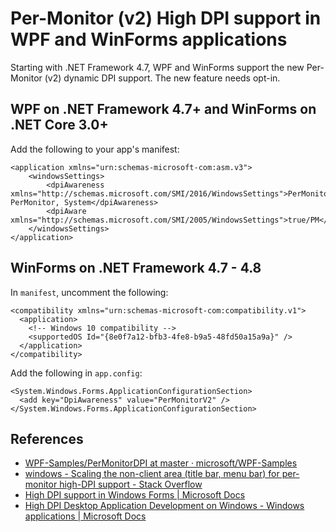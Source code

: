 # Per-Monitor (v2) High DPI support in WPF and WinForms applications

Starting with .NET Framework 4.7, WPF and WinForms support the new Per-Monitor (v2) dynamic DPI support. The new feature needs opt-in.

## WPF on .NET Framework 4.7+ and WinForms on .NET Core 3.0+

Add the following to your app's manifest:

```
<application xmlns="urn:schemas-microsoft-com:asm.v3">
    <windowsSettings>
        <dpiAwareness xmlns="http://schemas.microsoft.com/SMI/2016/WindowsSettings">PerMonitorV2, PerMonitor, System</dpiAwareness>
        <dpiAware xmlns="http://schemas.microsoft.com/SMI/2005/WindowsSettings">true/PM</dpiAware>
    </windowsSettings>
</application>
```

## WinForms on .NET Framework 4.7 - 4.8

In `manifest`, uncomment the following:

```
<compatibility xmlns="urn:schemas-microsoft-com:compatibility.v1">
  <application>
    <!-- Windows 10 compatibility -->
    <supportedOS Id="{8e0f7a12-bfb3-4fe8-b9a5-48fd50a15a9a}" />
  </application>
</compatibility>
```

Add the following in `app.config`:

```
<System.Windows.Forms.ApplicationConfigurationSection>
  <add key="DpiAwareness" value="PerMonitorV2" />
</System.Windows.Forms.ApplicationConfigurationSection>
```

## References

* [WPF-Samples/PerMonitorDPI at master · microsoft/WPF-Samples](https://github.com/microsoft/WPF-Samples/tree/master/PerMonitorDPI)
* [windows - Scaling the non-client area (title bar, menu bar) for per-monitor high-DPI support - Stack Overflow](https://stackoverflow.com/questions/36864894/scaling-the-non-client-area-title-bar-menu-bar-for-per-monitor-high-dpi-suppo)
* [High DPI support in Windows Forms | Microsoft Docs](https://docs.microsoft.com/en-us/dotnet/framework/winforms/high-dpi-support-in-windows-forms)
* [High DPI Desktop Application Development on Windows - Windows applications | Microsoft Docs](https://docs.microsoft.com/en-us/windows/desktop/hidpi/high-dpi-desktop-application-development-on-windows)